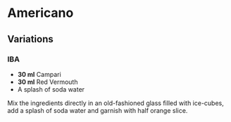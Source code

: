 # Americano

## Variations

### IBA

* **30 ml** Campari
* **30 ml** Red Vermouth
* A splash of soda water

Mix the ingredients directly in an old-fashioned glass filled with ice-cubes, add a splash of soda water and garnish with half orange slice.
